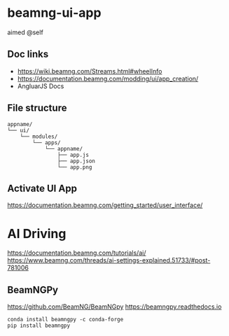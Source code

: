 # beamng-ui-app
aimed @self

## Doc links
 - https://wiki.beamng.com/Streams.html#wheelInfo
 - https://documentation.beamng.com/modding/ui/app_creation/
 - AngluarJS Docs

## File structure
```
appname/
└── ui/
    └── modules/
        └── apps/
            └── appname/
                ├── app.js
                ├── app.json
                └── app.png
```

## Activate UI App
https://documentation.beamng.com/getting_started/user_interface/

# AI Driving 
https://documentation.beamng.com/tutorials/ai/
https://www.beamng.com/threads/ai-settings-explained.51733/#post-781006

## BeamNGPy
https://github.com/BeamNG/BeamNGpy
https://beamngpy.readthedocs.io
```
conda install beamngpy -c conda-forge
pip install beamngpy
```
